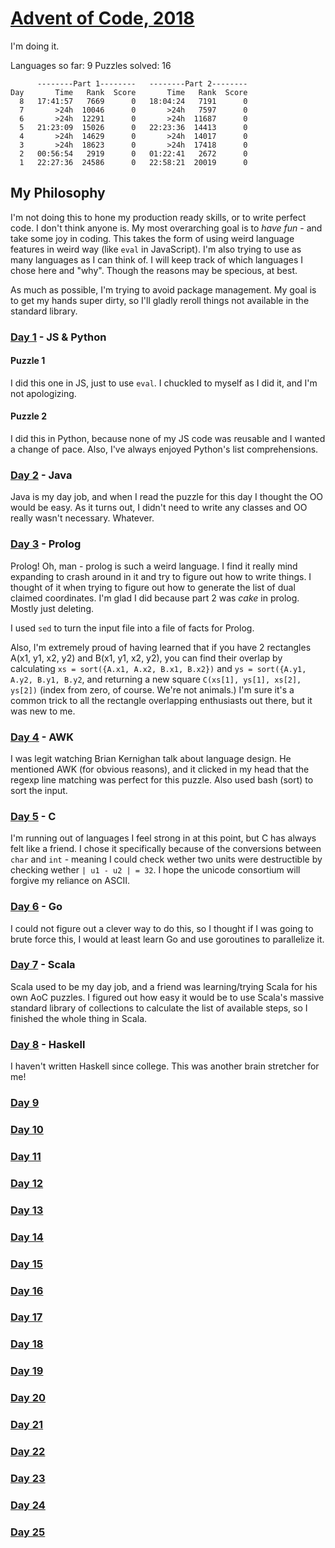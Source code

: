 # [Advent of Code, 2018](https://adventofcode.com/2018)

I'm doing it.

Languages so far: 9
Puzzles solved: 16

```
      --------Part 1--------   --------Part 2--------
Day       Time   Rank  Score       Time   Rank  Score
  8   17:41:57   7669      0   18:04:24   7191      0
  7       >24h  10046      0       >24h   7597      0
  6       >24h  12291      0       >24h  11687      0
  5   21:23:09  15026      0   22:23:36  14413      0
  4       >24h  14629      0       >24h  14017      0
  3       >24h  18623      0       >24h  17418      0
  2   00:56:54   2919      0   01:22:41   2672      0
  1   22:27:36  24586      0   22:58:21  20019      0
```

## My Philosophy

I'm not doing this to hone my production ready skills, or to write perfect code.  I don't 
think anyone is.  My most overarching goal is to _have fun_ - and take some joy in coding.
This takes the form of using weird language features in weird way (like `eval` in JavaScript).
I'm also trying to use as many languages as I can think of.  I will keep track of which languages
I chose here and "why".  Though the reasons may be specious, at best.

As much as possible, I'm trying to avoid package management.  My goal is to get my hands super dirty,
so I'll gladly reroll things not available in the standard library.

### [Day 1](https://adventofcode.com/2018/day/1) - JS & Python
#### Puzzle 1
I did this one in JS, just to use `eval`.  I chuckled to myself as I did it, and I'm not
apologizing.

#### Puzzle 2
I did this in Python, because none of my JS code was reusable and I wanted a change of pace.  Also,
I've always enjoyed Python's list comprehensions.

### [Day 2](https://adventofcode.com/2018/day/2) - Java
Java is my day job, and when I read the puzzle for this day I thought the OO would be easy.  As it
turns out, I didn't need to write any classes and OO really wasn't necessary.  Whatever.

### [Day 3](https://adventofcode.com/2018/day/3) - Prolog
Prolog!  Oh, man - prolog is such a weird language.  I find it really mind expanding to crash
around in it and try to figure out how to write things.  I thought of it when trying to figure out
how to generate the list of dual claimed coordinates.  I'm glad I did because part 2 was _cake_
in prolog.  Mostly just deleting.

I used `sed` to turn the input file into a file of facts for Prolog.

Also, I'm extremely proud of having learned that if you have 2 rectangles A(x1, y1, x2, y2) and
B(x1, y1, x2, y2), you can find their overlap by calculating `xs = sort({A.x1, A.x2, B.x1, B.x2})`
and `ys = sort({A.y1, A.y2, B.y1, B.y2`, and returning a new square `C(xs[1], ys[1], xs[2], ys[2])`
(index from zero, of course.  We're not animals.)  I'm sure it's a common trick to all the
rectangle overlapping enthusiasts out there, but it was new to me.

### [Day 4](https://adventofcode.com/2018/day/4) - AWK
I was legit watching Brian Kernighan talk about language design. He mentioned AWK (for obvious
reasons), and it clicked in my head that the regexp line matching was perfect for this puzzle.
Also used bash (sort) to sort the input.

### [Day 5](https://adventofcode.com/2018/day/5) - C
I'm running out of languages I feel strong in at this point, but C has always felt like a friend.
I chose it specifically because of the conversions between `char` and `int` - meaning I could check
wether two units were destructible by checking wether `| u1 - u2 | = 32`.  I hope the unicode
consortium will forgive my reliance on ASCII.

### [Day 6](https://adventofcode.com/2018/day/6) - Go
I could not figure out a clever way to do this, so I thought if I was going to brute force
this, I would at least learn Go and use goroutines to parallelize it.

### [Day 7](https://adventofcode.com/2018/day/7) - Scala
Scala used to be my day job, and a friend was learning/trying Scala for his own AoC puzzles.  I
figured out how easy it would be to use Scala's massive standard library of collections to 
calculate the list of available steps, so I finished the whole thing in Scala.

### [Day 8](https://adventofcode.com/2018/day/8) - Haskell
I haven't written Haskell since college.  This was another brain stretcher for me!

### [Day 9](https://adventofcode.com/2018/day/9)
### [Day 10](https://adventofcode.com/2018/day/10)
### [Day 11](https://adventofcode.com/2018/day/11)
### [Day 12](https://adventofcode.com/2018/day/12)
### [Day 13](https://adventofcode.com/2018/day/13)
### [Day 14](https://adventofcode.com/2018/day/14)
### [Day 15](https://adventofcode.com/2018/day/15)
### [Day 16](https://adventofcode.com/2018/day/16)
### [Day 17](https://adventofcode.com/2018/day/17)
### [Day 18](https://adventofcode.com/2018/day/18)
### [Day 19](https://adventofcode.com/2018/day/19)
### [Day 20](https://adventofcode.com/2018/day/20)
### [Day 21](https://adventofcode.com/2018/day/21)
### [Day 22](https://adventofcode.com/2018/day/22)
### [Day 23](https://adventofcode.com/2018/day/23)
### [Day 24](https://adventofcode.com/2018/day/24)
### [Day 25](https://adventofcode.com/2018/day/25)
